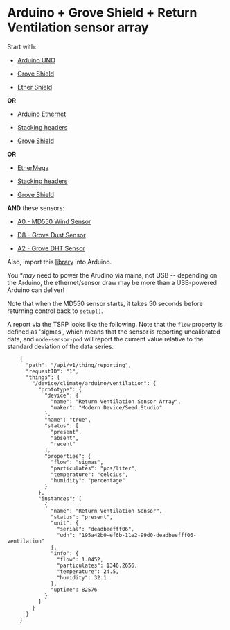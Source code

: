 # Arduino + Grove Shield + Return Ventilation sensor array

Start with:

- [Arduino UNO](http://arduino.cc/en/Main/arduinoBoardUno)

- [Grove Shield](http://www.seeedstudio.com/wiki/Grove_-_Base_Shield_V1.3)

- [Ether Shield](http://arduino.cc/en/Main/ArduinoEthernetShield)

**OR**

- [Arduino Ethernet](http://arduino.cc/en/Main/ArduinoBoardEthernet)

- [Stacking headers](http://www.adafruit.com/products/85)

- [Grove Shield](http://www.seeedstudio.com/wiki/Grove_-_Base_Shield_V1.3)

**OR**

- [EtherMega](http://www.freetronics.com/products/ethermega-arduino-mega-2560-compatible-with-onboard-ethernet)

- [Stacking headers](http://www.adafruit.com/products/85)

- [Grove Shield](http://www.seeedstudio.com/wiki/Grove_-_Base_Shield_V1.2)

**AND** these sensors:

- [A0 - MD550 Wind Sensor](http://moderndevice.com/product/wind-sensor/)

- [D8 - Grove Dust Sensor](http://www.seeedstudio.com/wiki/Grove_-_Dust_Sensor)

- [A2 - Grove DHT Sensor](http://www.seeedstudio.com/wiki/Grove_-_Temperature_and_Humidity_Sensor_Pro)

Also, import this
[library](http://www.seeedstudio.com/wiki/images/archive/4/49/20130305092204%21Humidity_Temperature_Sensor.zip)
into Arduino.

You **may* need to power the Arudino via mains, not USB --
depending on the Arduino,
the ethernet/sensor draw may be more than a USB-powered Arduino can deliver!

Note that when the MD550 sensor starts,
it takes 50 seconds before returning control back to `setup()`.

A report via the TSRP looks like the following.
Note that the `flow` property is defined as 'sigmas',
which means that the sensor is reporting uncalibrated data,
and `node-sensor-pod` will report the current value relative to the standard deviation of the data series.

        {
          "path": "/api/v1/thing/reporting",
          "requestID": "1",
          "things": {
            "/device/climate/arduino/ventilation": {
              "prototype": {
                "device": {
                  "name": "Return Ventilation Sensor Array",
                  "maker": "Modern Device/Seed Studio"
                },
                "name": "true",
                "status": [
                  "present",
                  "absent",
                  "recent"
                ],
                "properties": {
                  "flow": "sigmas",
                  "particulates": "pcs/liter",
                  "temperature": "celcius",
                  "humidity": "percentage"
                }
              },
              "instances": [
                {
                  "name": "Return Ventilation Sensor",
                  "status": "present",
                  "unit": {
                    "serial": "deadbeefff06",
                    "udn": "195a42b0-ef6b-11e2-99d0-deadbeefff06-ventilation"
                  },
                  "info": {
                    "flow": 1.0452,
                    "particulates": 1346.2656,
                    "temperature": 24.5,
                    "humidity": 32.1
                  },
                  "uptime": 82576
                }
              ]
            }
          }
        }
